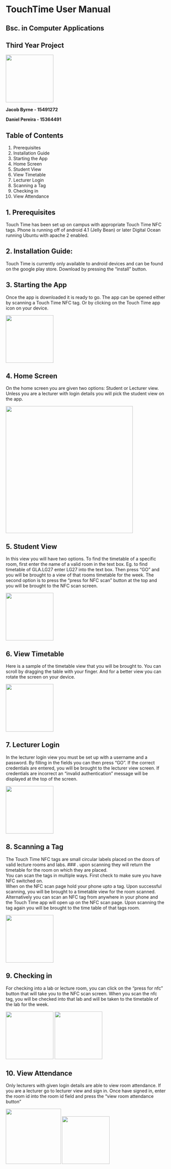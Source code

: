 # TouchTime User Manual

## Bsc. in Computer Applications 

## Third Year Project 

<img src="./images/logo.png" width = "150">

**Jacob Byrne - 15491272**

**Daniel Pereira - 15364491**


## Table of Contents

1. Prerequisites
2. Installation Guide
3. Starting the App 
4. Home Screen 
5. Student View 
6. View Timetable
7. Lecturer Login
8. Scanning a Tag
9. Checking in 
10. View Attendance 


## 1. Prerequisites
Touch Time has been set up on campus with appropriate Touch Time NFC tags.
Phone is running off of android 4.1 (Jelly Bean) or later
Digital Ocean running Ubuntu with apache 2 enabled.


## 2. Installation Guide:
Touch Time is currently only available to android devices and can be found on the google play store. Download by pressing the “install” button.


## 3. Starting the App 
Once the app is downloaded it is ready to go. The app can be opened either by scanning a Touch Time NFC tag. Or by clicking on the Touch Time app icon on your device.
 
<img src=./images/logo_round.png width="150">

## 4. Home Screen
On the home screen you are given two options: Student or Lecturer view. Unless you are a lecturer with login details you will pick the student view on the app.
	
<img src=./images/home_partial.png width="400"> 

## 5. Student View
In this view you will have two options. 
To find the timetable of a specific room, first enter the name of a valid room in the text box. Eg. to find timetable of GLA.LG27 enter LG27 into the text box. Then press “GO” and you will be brought to a view of that rooms timetable for the week.
The second option is to press the “press for NFC scan” button at the top and you will be brought to the NFC scan screen.

<img src=./images/s8_student_view.jpg width="150">

## 6. View Timetable 
Here is a sample of the timetable view that you will be brought to. You can scroll by dragging the table with your finger. And for a better view you can rotate the screen on your device.

<img src=./images/galaxyA6_timetable.png width="150">

## 7. Lecturer Login
In the lecturer login view you must be set up with a username and a password. By filling in the fields you can then press “GO”. If the correct credentials are entered, you will be brought to the lecturer view screen. If credentials are incorrect an “invalid authentication” message will be displayed at the top of the screen.

<img src=./images/s8_lecture_login.jpg width="150">

## 8. Scanning a Tag
The Touch Time NFC tags are small circular labels placed on the doors of valid lecture rooms and labs. ### . upon scanning they will return the timetable for the room on which they are placed. <br/>
You can scan the tags in multiple ways. First check to make sure you have NFC switched on. <br/>
When on the NFC scan page hold your phone upto a tag. Upon successful scanning, you will be brought to a timetable view for the room scanned.<br/>
Alternatively you can scan an NFC tag from anywhere in your phone and the Touch Time app will open up on the NFC scan page. Upon scanning the tag again you will be brought to the time table of that tags room.

<img src=./images/galaxyA6_NFC.png width="150">

## 9. Checking in 
For checking into a lab or lecture room, you can click on the “press for nfc” button that will take you to the NFC scan screen. When you scan the nfc tag, you will be checked into that lab and will be taken to the timetable of the lab for the week. 


<img src=./images/galaxyA6_NFC.png width="150">
<img src=./images/galaxyA6_timetable.png width="150"> 

## 10. View Attendance
Only lecturers with given login details are able to view room attendance. If you are a lecturer go to lecturer view and sign in. Once have signed in, enter the room id into the room id field and press the “view room attendance button”


<img src=./images/galaxyA6_lecturer_view.png width="173.5">
<img src=./images/bug_galaxys8.jpg width="150"> 
